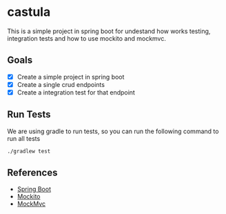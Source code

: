 # castula
This is a simple project in spring boot for undestand how works testing, 
integration tests and how to use mockito and mockmvc.

## Goals

- [x] Create a simple project in spring boot
- [x] Create a single crud endpoints
- [x] Create a integration test for that endpoint

## Run Tests

We are using gradle to run tests, so you can run the following command to run all tests

```bash
./gradlew test
```

## References

- [Spring Boot](https://spring.io/projects/spring-boot)
- [Mockito](https://site.mockito.org/)
- [MockMvc](https://docs.spring.io/spring-framework/docs/current/javadoc-api/org/springframework/test/web/servlet/MockMvc.html)